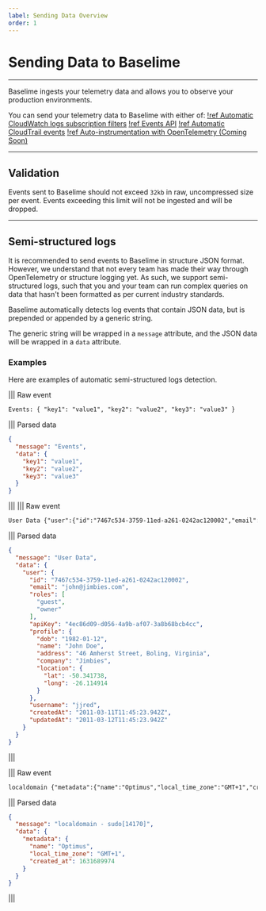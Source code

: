 ```yaml
---
label: Sending Data Overview
order: 1
---
```


# Sending Data to Baselime

---

Baselime ingests your telemetry data and allows you to observe your production environments.

You can send your telemetry data to Baselime with either of:
[!ref Automatic CloudWatch logs subscription filters](./cloudwatch.md)
[!ref Events API](./events-api.md)
[!ref Automatic CloudTrail events](./cloudtrail)
[!ref Auto-instrumentation with OpenTelemetry (Coming Soon)](./otel.md)

---

## Validation

Events sent to Baselime should not exceed `32kb` in raw, uncompressed size per event. Events exceeding this limit will not be ingested and will be dropped.

--- 
## Semi-structured logs

It is recommended to send events to Baselime in structure JSON format. However, we understand that not every team has made their way through OpenTelemetry or structure logging yet. As such, we support semi-structured logs, such that you and your team can run complex queries on data that hasn't been formatted as per current industry standards.

Baselime automatically detects log events that contain JSON data, but is prepended or appended by a generic string.

The generic string will be wrapped in a `message` attribute, and the JSON data will be wrapped in a `data` attribute.

### Examples

Here are examples of automatic semi-structured logs detection.

||| Raw event
```txt
Events: { "key1": "value1", "key2": "value2", "key3": "value3" }
```
||| Parsed data
```json
{
  "message": "Events",
  "data": {
    "key1": "value1",
    "key2": "value2",
    "key3": "value3"
  }
}
```
||| 
||| Raw event
```txt
User Data {"user":{"id":"7467c534-3759-11ed-a261-0242ac120002","email":"john@jimbies.com","roles":["guest","owner"],"apiKey":"4ec86d09-d056-4a9b-af07-3a8b68bcb4cc","profile":{"dob":"1982-01-12","name":"John Doe","address":"46 Amherst Street, Boling, Virginia","company":"Jimbies","location":{"lat":-50.341738,"long":-26.114914}},"username":"jjred","createdAt":"2011-03-11T11:45:23.942Z","updatedAt":"2011-03-12T11:45:23.942Z"}}'
```
||| Parsed data
```json
{
  "message": "User Data",
  "data": {
    "user": {
      "id": "7467c534-3759-11ed-a261-0242ac120002",
      "email": "john@jimbies.com",
      "roles": [
        "guest",
        "owner"
      ],
      "apiKey": "4ec86d09-d056-4a9b-af07-3a8b68bcb4cc",
      "profile": {
        "dob": "1982-01-12",
        "name": "John Doe",
        "address": "46 Amherst Street, Boling, Virginia",
        "company": "Jimbies",
        "location": {
          "lat": -50.341738,
          "long": -26.114914
        }
      },
      "username": "jjred",
      "createdAt": "2011-03-11T11:45:23.942Z",
      "updatedAt": "2011-03-12T11:45:23.942Z"
    }
  }
}
```
||| 

||| Raw event
```txt
localdomain {"metadata":{"name":"Optimus","local_time_zone":"GMT+1","created_at":1631689974}} sudo[14170]
```
||| Parsed data
```json
{
  "message": "localdomain - sudo[14170]",
  "data": {
    "metadata": {
      "name": "Optimus",
      "local_time_zone": "GMT+1",
      "created_at": 1631689974
    }
  }
}
```
||| 



